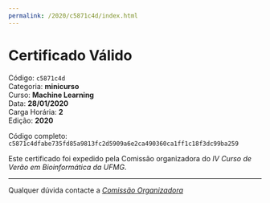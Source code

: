 ```yaml
---
permalink: /2020/c5871c4d/index.html
---
```


# Certificado Válido

Código: `c5871c4d`<br>
Categoria: **minicurso**<br>
Curso: **Machine Learning**<br>
Data: **28/01/2020**<br>
Carga Horária: **2**<br>
Edição: **2020**<br>


Código completo: `c5871c4dfabe735fd85a9813fc2d5909a6e2ca490360ca1ff1c18f3dc99ba259`


Este certificado foi expedido pela Comissão organizadora do *IV Curso de Verão em Bioinformática da UFMG*.

----

Qualquer dúvida contacte a [_Comissão Organizadora_](<mailto:cursobioinfoufmg@gmail.com$subject=[Certificados]>)

